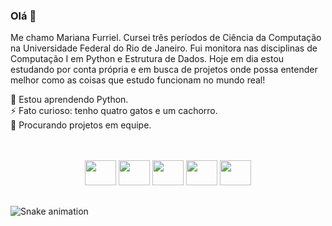 ### Olá 👋
Me chamo Mariana Furriel.
Cursei três períodos de Ciência da Computação na Universidade Federal do Rio de Janeiro. Fui monitora nas disciplinas de Computação I em Python e Estrutura de Dados. Hoje em dia estou estudando por conta própria e em busca de projetos onde possa entender melhor como as coisas que estudo funcionam no mundo real!
<!-- <div style="display:inline_block" align="">
  <img align="right" height="150" style="border-radius:50px;" src="http://38.media.tumblr.com/e548fd0ecb77e2a9c2712314fe7b902e/tumblr_ns1pf60Rmb1qk24apo1_1280.gif"> -->
 <!-- 🔭 Atualmente trabalhando num pequeno projeto do jogo MasterMind em C. <br> -->
  🌱 Estou aprendendo Python.<br>
  ⚡ Fato curioso: tenho quatro gatos e um cachorro.<br>
  🤔 Procurando projetos em equipe.
</div>

<div style="display:inline_block" align="center"><br><br>
  <img height="40" width="50" src="https://cdn.jsdelivr.net/gh/devicons/devicon/icons/c/c-original.svg"/>
  <img height="40" width="50"  src="https://cdn.jsdelivr.net/gh/devicons/devicon/icons/css3/css3-original.svg" />
  <img height="40" width="50"  src="https://cdn.jsdelivr.net/gh/devicons/devicon/icons/html5/html5-original.svg" /><!--
  <img height="40" width="50"  src="https://cdn.jsdelivr.net/gh/devicons/devicon/icons/mysql/mysql-original-wordmark.svg" />
  <img height="40" width="50"  src="https://cdn.jsdelivr.net/gh/devicons/devicon/icons/php/php-original.svg" />-->
  <img height="40" width="50"  src="https://cdn.jsdelivr.net/gh/devicons/devicon/icons/java/java-original-wordmark.svg" />
  <img height="40" width="50" src="https://cdn.jsdelivr.net/gh/devicons/devicon/icons/python/python-original-wordmark.svg" />
          

          
</div>

##

<!--<div>
  <a href="https://github.com/MarianaFurriel">
  <img height="160em" src="https://github-readme-stats.vercel.app/api?username=MarianaFurriel&show_icons=true&theme=shades-of-purple&include_all_commits=true&count_private=true"/>
  <img height="160em" src="https://github-readme-stats.vercel.app/api/top-langs/?username=MarianaFurriel&layout=compact&langs_count=7&theme=shades-of-purple"/>
    </div>-->
  
  ![Snake animation](https://github.com/MarianaFurriel/MarianaFurriel/blob/output/github-contribution-grid-snake.svg)
